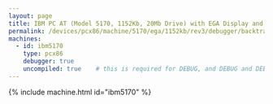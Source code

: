 ```yaml
---
layout: page
title: IBM PC AT (Model 5170, 1152Kb, 20Mb Drive) with EGA Display and Debugger
permalink: /devices/pcx86/machine/5170/ega/1152kb/rev3/debugger/backtrack/
machines:
  - id: ibm5170
    type: pcx86
    debugger: true
    uncompiled: true    # this is required for DEBUG, and DEBUG and DEBUGGER must both be true to enable BACKTRACK
---
```


{% include machine.html id="ibm5170" %}
